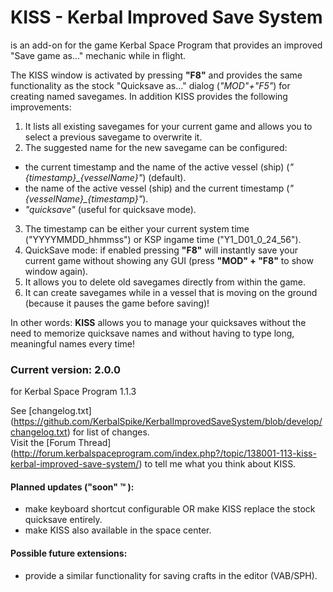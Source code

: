 KISS - Kerbal Improved Save System
==================================

is an add-on for the game Kerbal Space Program that provides an improved "Save game as..." mechanic while in flight.

The KISS window is activated by pressing **"F8"** and provides the same functionality as the stock "Quicksave as..." dialog (*"MOD"+"F5"*) for creating named savegames. In addition KISS provides the following improvements:

1.  It lists all existing savegames for your current game and allows you to select a previous savegame to overwrite it.
2.  The suggested name for the new savegame can be configured:
  * the current timestamp and the name of the active vessel (ship) (*"{timestamp}_{vesselName}"*) (default).
  * the name of the active vessel (ship) and the current timestamp (*"{vesselName}_{timestamp}"*).
  * *"quicksave"* (useful for quicksave mode).
3.  The timestamp can be either your current system time ("YYYYMMDD_hhmmss") or KSP ingame time ("Y1_D01_0_24_56").
4.  QuickSave mode: if enabled pressing **"F8"** will instantly save your current game without showing any GUI (press **"MOD" + "F8"** to show window again).
5.  It allows you to delete old savegames directly from within the game.
6.  It can create savegames while in a vessel that is moving on the ground (because it pauses the game before saving)!

In other words: **KISS** allows you to manage your quicksaves without the need to memorize quicksave names and without having to type long, meaningful names every time!

### Current version: 2.0.0 ###
for Kerbal Space Program 1.1.3


See [changelog.txt] (https://github.com/KerbalSpike/KerbalImprovedSaveSystem/blob/develop/changelog.txt) for list of changes.  
Visit the [Forum Thread] (http://forum.kerbalspaceprogram.com/index.php?/topic/138001-113-kiss-kerbal-improved-save-system/) to tell me what you think about KISS.

#### Planned updates ("soon" :tm: ): ####
* make keyboard shortcut configurable OR make KISS replace the stock quicksave entirely.
* make KISS also available in the space center.

#### Possible future extensions: ####
* provide a similar functionality for saving crafts in the editor (VAB/SPH). 
